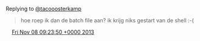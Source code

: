 Replying to [@tacooosterkamp](https://twitter.com/tacooosterkamp/status/398741593806880768)

> hoe roep ik dan de batch file aan? ik krijg niks gestart van de shell :\-\(

<img src="../../media/tweet.ico" width="12" /> [Fri Nov 08 09:23:50 +0000 2013](https://twitter.com/DromerDenker/status/398742649341214720)